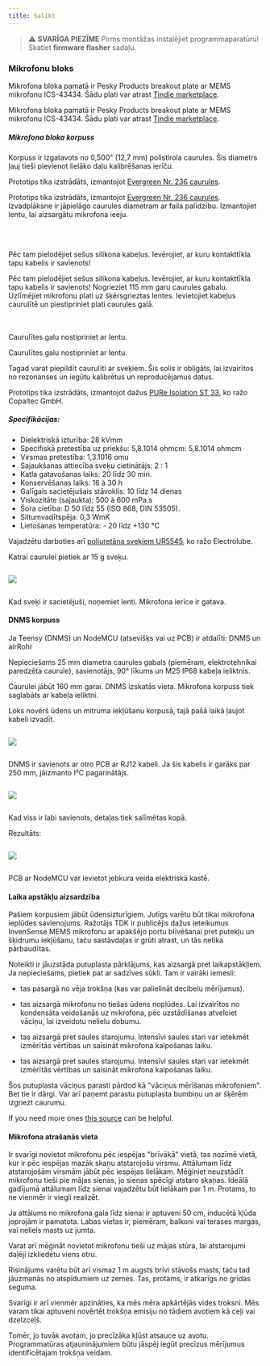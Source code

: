 ```yaml
---
title: Salikt
---
```

> ⚠️ **SVARĪGA PIEZĪME**
Pirms montāžas instalējiet programmaparatūru!
Skatiet __firmware flasher__ sadaļu.


### Mikrofonu bloks

Mikrofona bloka pamatā ir Pesky Products breakout plate ar MEMS mikrofonu ICS-43434. Šādu plati var atrast [Tindie marketplace](https://www.tindie.comproductsonehorseics43434-i2s-digital-microphone).

Mikrofona bloka pamatā ir Pesky Products breakout plate ar MEMS mikrofonu ICS-43434. Šādu plati var atrast [Tindie marketplace](https://www.tindie.comproductsonehorseics43434-i2s-digital-microphone).


##### Mikrofona bloka korpuss
Korpuss ir izgatavots no 0,500" (12,7 mm) polistirola caurules. Šis diametrs ļauj tieši pievienot lielāko daļu kalibrēšanas ierīču.

Prototips tika izstrādāts, izmantojot [Evergreen Nr. 236 caurules](https://evergreenscalemodels.comproducts236-500-12-7mm-od-white-polystyrene-tubing).

Prototips tika izstrādāts, izmantojot [Evergreen Nr. 236 caurules](https://evergreenscalemodels.comproducts236-500-12-7mm-od-white-polystyrene-tubing).
<br>
Izvadplāksne ir jāpielāgo caurules diametram ar faila palīdzību. Izmantojiet lentu, lai aizsargātu mikrofona ieeju.
<br>

<br>
<br>

Pēc tam pielodējiet sešus silikona kabeļus. Ievērojiet, ar kuru kontakttīkla tapu kabelis ir savienots!

Pēc tam pielodējiet sešus silikona kabeļus. Ievērojiet, ar kuru kontakttīkla tapu kabelis ir savienots!
Nogrieziet 115 mm garu caurules gabalu.
<br>
Uzlīmējiet mikrofonu plati uz šķērsgrieztas lentes. Ievietojiet kabeļus caurulītē un piestipriniet plati caurules galā.
<br>
<br>
<br>

Caurulītes galu nostipriniet ar lentu.

Caurulītes galu nostipriniet ar lentu.

Tagad varat piepildīt caurulīti ar sveķiem. Šis solis ir obligāts, lai izvairītos no rezonanses un iegūtu kalibrētus un reproducējamus datus.

Prototips tika izstrādāts, izmantojot dažus [PURe Isolation ST 33](https://www.buerklin.comenPolyurethane-cast-resin-black-Copaltec-PURe-Isolation-ST-33p12L5900), ko ražo Copaltec GmbH.

##### Specifikācijas:
* Dielektriskā izturība: 28 kVmm
* Specifiskā pretestība uz priekšu: 5,8.1014 ohmcm: 5,8.1014 ohmcm
* Virsmas pretestība: 1,3.1016 omu
* Sajaukšanas attiecība sveķu cietinātājs: 2 : 1
* Katla gatavošanas laiks: 20 līdz 30 min.
* Konservēšanas laiks: 16 à 30 h
* Galīgais sacietējušais stāvoklis: 10 līdz 14 dienas
* Viskozitāte (sajaukta): 500 à 600 mPa.s
* Šora cietība: D 50 līdz 55 (ISO 868, DIN 53505).
* Siltumvadītspēja: 0,3 WmK
* Lietošanas temperatūra: - 20 līdz +130 °C


Vajadzētu darboties arī [poliuretāna sveķiem UR5545](https://electrolube.comwp-contentuploads201911044-UR5545A-SDS1525.pdf), ko ražo Electrolube.

Katrai caurulei pietiek ar 15 g sveķu.

<img src="..docsdnmsdnms-noise-measuring-microphone-inside-tube.jpg" style="display:block; margin: 2em 0" loading="lazy">

Kad sveķi ir sacietējuši, noņemiet lenti. Mikrofona ierīce ir gatava.



#### DNMS korpuss

Ja Teensy (DNMS) un NodeMCU (atsevišķs vai uz PCB) ir atdalīti: DNMS un airRohr

Nepieciešams 25 mm diametra caurules gabals (piemēram, elektrotehnikai paredzēta caurule), savienotājs, 90° līkums un M25 IP68 kabeļa ieliktnis.

Caurulei jābūt 160 mm garai. DNMS izskatās vieta. Mikrofona korpuss tiek saglabāts ar kabeļa ieliktni.

Loks novērš ūdens un mitruma iekļūšanu korpusā, tajā pašā laikā ļaujot kabeli izvadīt.

<img src="..docsdnmsdnms-noise-measuring-housing.jpg" style="margin: 1em 0" loading="lazy">

DNMS ir savienots ar otro PCB ar RJ12 kabeli. Ja šis kabelis ir garāks par 250 mm, jāizmanto I²C pagarinātājs.

<img src="..docsdnmsdnms-noise-measuring-sensor-kit.jpg" style="margin: 1em 0" loading="lazy">

Kad viss ir labi savienots, detaļas tiek salīmētas kopā.

Rezultāts:

<img src="..docsdnmsdnms-noise-measuring-dn40-result.jpg" style="margin: 1em 0" loading="lazy">

PCB ar NodeMCU var ievietot jebkura veida elektriskā kastē.


#### Laika apstākļu aizsardzība

Pašiem korpusiem jābūt ūdensizturīgiem. Jutīgs varētu būt tikai mikrofona ieplūdes savienojums. Ražotājs TDK ir publicējis dažus ieteikumus InvenSense MEMS mikrofonu ar apakšējo portu blīvēšanai pret putekļu un šķidrumu iekļūšanu, taču sastāvdaļas ir grūti atrast, un tās netika pārbaudītas.

Noteikti ir jāuzstāda putuplasta pārklājums, kas aizsargā pret laikapstākļiem. Ja nepieciešams, pietiek pat ar sadzīves sūkli. Tam ir vairāki iemesli:
* tas pasargā no vēja trokšņa (kas var palielināt decibelu mērījumus).
* tas aizsargā mikrofonu no tiešas ūdens noplūdes. Lai izvairītos no kondensāta veidošanās uz mikrofona, pēc uzstādīšanas atvelciet vāciņu, lai izveidotu nelielu dobumu.
* tas aizsargā pret saules starojumu. Intensīvi saules stari var ietekmēt izmērītās vērtības un saīsināt mikrofona kalpošanas laiku.

* tas aizsargā pret saules starojumu. Intensīvi saules stari var ietekmēt izmērītās vērtības un saīsināt mikrofona kalpošanas laiku.

Šos putuplasta vāciņus parasti pārdod kā "vāciņus mērīšanas mikrofoniem". Bet tie ir dārgi. Var arī paņemt parastu putuplasta bumbiņu un ar šķērēm izgriezt caurumu.

If you need more ones [this source](https://de.aliexpress.comitem32357483926.html?gps-id=pcStoreJustForYou&amp;scm=1007.23125.137358.0&amp;scm_id=1007.23125.137358.0&amp;scm-url=1007.23125.137358.0&amp;pvid=6cc8dfcd-974e-4fde-9dc9-6444c37a9069&amp;spm=a2g0o.store_home.smartJustForYou_148437547.2) can be helpful.

#### Mikrofona atrašanās vieta

Ir svarīgi novietot mikrofonu pēc iespējas "brīvākā" vietā, tas nozīmē vietā, kur ir pēc iespējas mazāk skaņu atstarojošu virsmu. Attālumam līdz atstarojošām virsmām jābūt pēc iespējas lielākam. Mēģiniet neuzstādīt mikrofonu tieši pie mājas sienas, jo sienas spēcīgi atstaro skaņas.  Ideālā gadījumā attālumam līdz sienai vajadzētu būt lielākam par 1 m. Protams, to ne vienmēr ir viegli realizēt.

Ja attālums no mikrofona gala līdz sienai ir aptuveni 50 cm, inducētā kļūda joprojām ir pamatota. Labas vietas ir, piemēram, balkoni vai terases margas, vai neliels masts uz jumta.

Varat arī mēģināt novietot mikrofonu tieši uz mājas stūra, lai atstarojumi daļēji izkliedētu viens otru.

Risinājums varētu būt arī vismaz 1 m augsts brīvi stāvošs masts, taču tad jāuzmanās no atspīdumiem uz zemes. Tas, protams, ir atkarīgs no grīdas seguma.

Svarīgi ir arī vienmēr apzināties, ka mēs mēra apkārtējās vides troksni.  Mēs varam tikai aptuveni novērtēt trokšņa emisiju no tādiem avotiem kā ceļi vai dzelzceļš.

Tomēr, jo tuvāk avotam, jo precīzāka kļūst atsauce uz avotu. Programmatūras atjauninājumiem būtu jāspēj iegūt precīzus mērījumus identificētajam trokšņa veidam.

<br>
<br>
